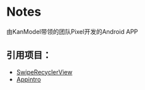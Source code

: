 # Notes
由KanModel带领的团队Pixel开发的Android APP

## 引用项目：
- [SwipeRecyclerView](https://github.com/yanzhenjie/SwipeRecyclerView)
- [Appintro](https://github.com/apl-devs/AppIntro)